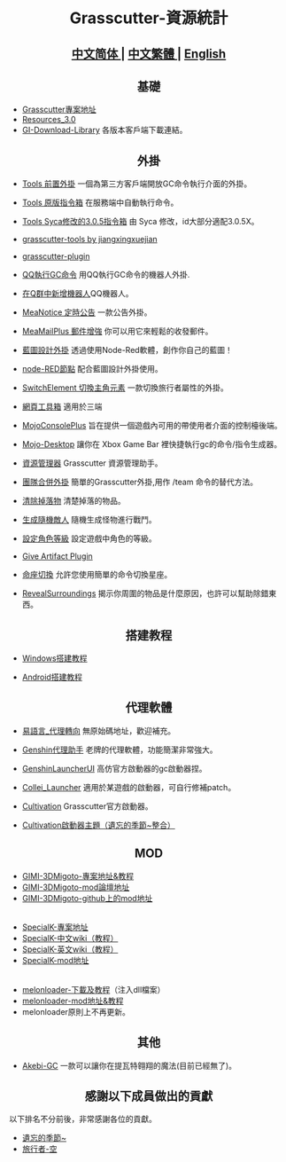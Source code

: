 <h1 align="center">Grasscutter-資源統計</h1>

<h2 align="center">
<a href="https://github.com/Yuer-QAQ/Grasscutter-Plugin/blob/main/README.md">中文简体
</a> | 
<a href="https://github.com/Yuer-QAQ/Grasscutter-Plugin/blob/main/README_zh-TW.md">中文繁體
</a> | 
<a href="https://github.com/Yuer-QAQ/Grasscutter-Plugin/blob/main/README_en-US.md">English
</a>
</h2>

<h2 align="center">基礎</h2>

* [Grasscutter專案地址](https://github.com/Grasscutters/Grasscutter)
* [Resources_3.0](https://github.com/tamilpp25/Grasscutter_Resources)
* [GI-Download-Library](https://github.com/kyou-nase/GI-Download-Library) 各版本客戶端下載連結。

<h2 align="center">外掛</h2>

* [Tools 前置外掛](https://github.com/jie65535/gc-opencommand-plugin)   一個為第三方客戶端開放GC命令執行介面的外掛。

* [Tools 原版指令箱](https://github.com/jie65535/GrasscutterCommandGenerator)  在服務端中自動執行命令。

* [Tools Syca修改的3.0.5指令箱](https://github.com/TeyvatL/GrasscutterTool-3.0.5)  由 Syca 修改，id大部分適配3.0.5X。

* [grasscutter-tools by jiangxingxuejian](https://github.com/jianxingxuejian/grasscutter-tools/tree/v1.3.0)

* [grasscutter-plugin](https://github.com/jianxingxuejian/grasscutter-plugin/tree/v1.2.2)

* [QQ執行GC命令](https://github.com/jie65535/JGrasscutterCommand)   用QQ執行GC命令的機器人外掛.
  
* [在Q群中新增機器人](https://github.com/mamoe/mirai-console)QQ機器人。

* [MeaNotice 定時公告](https://github.com/Coooookies/Grasscutter-MeaNotice)     一款公告外掛。

* [MeaMailPlus 郵件增強](https://github.com/Coooookies/Grasscutter-MeaMailPlus)  你可以用它來輕鬆的收發郵件。

* [藍圖設計外掛](https://github.com/liujiaqi7998/EasyGrasscutters)  透過使用Node-Red軟體，創作你自己的藍圖！

* [node-RED節點](https://github.com/liujiaqi7998/node-red-easy-grasscutters) 配合藍圖設計外掛使用。

* [SwitchElement 切換主角元素](https://github.com/Penelopeep/SwitchElementTraveller)    一款切換旅行者屬性的外掛。

* [網頁工具箱](https://github.com/liujiaqi7998/GrasscuttersWebDashboard)   適用於三端

* [MojoConsolePlus](https://github.com/gc-mojoconsole/gc-mojoconsole-backend)  旨在提供一個遊戲內可用的帶使用者介面的控制檯後端。

* [Mojo-Desktop](https://github.com/gc-toolkit/Mojo-Desktop)   讓你在 Xbox Game Bar 裡快捷執行gc的命令/指令生成器。

* [資源管理器](https://github.com/gc-toolkit/gc-cli)    Grasscutter 資源管理助手。

* [團隊合併外掛](https://github.com/Penelopeep/TeamMerge)   簡單的Grasscutter外掛,用作 /team 命令的替代方法。

* [清除掉落物](https://github.com/hamusuke0323/DroppedItemsKiller)  清楚掉落的物品。

* [生成隨機敵人](https://github.com/NotThorny/MobWave)  隨機生成怪物進行戰鬥。

* [設定角色等級](https://github.com/NotThorny/setLevel) 設定遊戲中角色的等級。

* [Give Artifact Plugin](https://github.com/snoobi-seggs/GiveArtifactPlugin)  

* [命座切換](https://github.com/Penelopeep/SetConstellation_Plugin) 允許您使用簡單的命令切換星座。

* [RevealSurroundings](https://github.com/snoobi-seggs/RevealSurroundingsPllllugin) 揭示你周圍的物品是什麼原因，也許可以幫助除錯東西。

<h2 align="center">搭建教程</h2>

* [Windows搭建教程](https://www.rainkavik.com/archives/254/)

* [Android搭建教程](https://github.com/ElaXan/GCAndroid)

<h2 align="center">代理軟體</h2>

* [易語言_代理轉向](https://cloud.rainkavik.com/s/gKBcV) 無原始碼地址，歡迎補充。

* [Genshin代理助手](https://github.com/liujiaqi7998/genshinclienthelper) 老牌的代理軟體，功能簡潔非常強大。

* [GenshinLauncherUI](https://github.com/gc-toolkit/GenshinLauncher)  高仿官方啟動器的gc啟動器捏。

* [Collei_Launcher](https://github.com/Bambi5/Collei_Launcher)  適用於某遊戲的啟動器，可自行修補patch。

* [Cultivation](https://github.com/Grasscutters/Cultivation/blob/main/README_zh-CN.md) Grasscutter官方啟動器。
* [Cultivation啟動器主題（遺忘的季節~整合）](https://github.com/Yuer-QAQ/Grasscutter-Plugin/blob/main/Custom%20skins_zh-CN.md)

<h2 align="center">MOD</h2>

* [GIMI-3DMigoto-專案地址&教程](https://github.com/SilentNightSound/GI-Model-Importer)
* [GIMI-3DMigoto-mod論壇地址](https://gamebanana.com/mods/games/8552)
* [GIMI-3DMigoto-github上的mod地址](https://github.com/SilentNightSound/GI-Model-Importer-Assets)  
 ######
* [SpecialK-專案地址](https://github.com/SpecialKO/SpecialK)
* [SpecialK-中文wiki（教程）](https://github.com/zeroruka/GI-SKMods-wiki/wiki)
* [SpecialK-英文wiki（教程）](https://github.com/zeroruka/GI-SKMods/wiki)
* [SpecialK-mod地址](https://github.com/zeroruka/GI-SKMods)
 ######
* [melonloader-下載及教程](https://github.com/Lost-Season/ChecksumBypass)（注入dll檔案）
* [melonloader-mod地址&教程](https://github.com/zeroruka/GI-Assets/tree/main/Mods/Scripts)
* melonloader原則上不再更新。

<h2 align="center">其他</h2>

* [Akebi-GC](https://github.com/Akebi-Group/Akebi-GC/blob/master/README_zh-Hans.md) 一款可以讓你在提瓦特翱翔的魔法(目前已經無了)。

<h2 align="center">感謝以下成員做出的貢獻</h2>

以下排名不分前後，非常感謝各位的貢獻。

* [遺忘的季節~](https://github.com/Lost-Season)
* [旅行者-空](https://github.com/wcjqwq)
